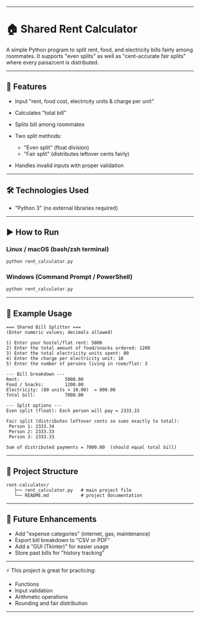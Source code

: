 
---

# 🏠 Shared Rent Calculator

A simple Python program to split rent, food, and electricity bills fairly among roommates.
It supports "even splits" as well as "cent-accurate fair splits" where every paisa/cent is distributed.

---

## 🚀 Features

* Input "rent, food cost, electricity units & charge per unit"
* Calculates "total bill"
* Splits bill among roommates
* Two split methods:

  * "Even split" (float division)
  * "Fair split" (distributes leftover cents fairly)
* Handles invalid inputs with proper validation

---

## 🛠️ Technologies Used

* "Python 3" (no external libraries required)

---

## ▶️ How to Run

### Linux / macOS (bash/zsh terminal)

```bash
python rent_calculator.py
```

### Windows (Command Prompt / PowerShell)

```cmd
python rent_calculator.py
```

---

## 📖 Example Usage

```
=== Shared Bill Splitter ===
(Enter numeric values; decimals allowed)

1) Enter your hostel/flat rent: 5000
2) Enter the total amount of food/snacks ordered: 1200
3) Enter the total electricity units spent: 80
4) Enter the charge per electricity unit: 10
5) Enter the number of persons living in room/flat: 3

--- Bill breakdown ---
Rent:                 5000.00
Food / Snacks:        1200.00
Electricity: (80 units × 10.00)  = 800.00
Total bill:           7000.00

--- Split options ---
Even split (float): Each person will pay = 2333.33

Fair split (distributes leftover cents so sums exactly to total):
 Person 1: 2333.34
 Person 2: 2333.33
 Person 3: 2333.33

Sum of distributed payments = 7000.00  (should equal total bill)
```

---

## 📂 Project Structure

```
rent-calculator/
   ├── rent_calculator.py   # main project file
   └── README.md            # project documentation
```

---

## 📝 Future Enhancements

* Add "expense categories" (internet, gas, maintenance)
* Export bill breakdown to "CSV or PDF"
* Add a "GUI (Tkinter)" for easier usage
* Store past bills for "history tracking"

---

⚡ This project is great for practicing:

* Functions
* Input validation
* Arithmetic operations
* Rounding and fair distribution

---

